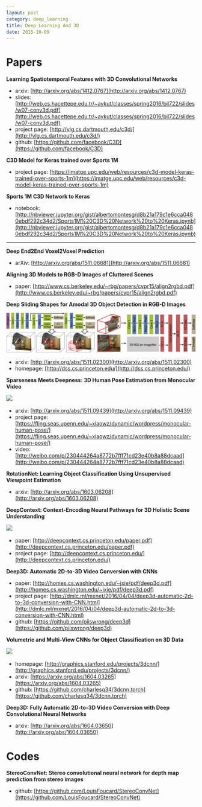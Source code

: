 ```yaml
---
layout: post
category: deep_learning
title: Deep Learning And 3D
date: 2015-10-09
---
```


# Papers

**Learning Spatiotemporal Features with 3D Convolutional Networks**

- arxiv: [http://arxiv.org/abs/1412.0767](http://arxiv.org/abs/1412.0767)
- slides: [http://web.cs.hacettepe.edu.tr/~aykut/classes/spring2016/bil722/slides/w07-conv3d.pdf](http://web.cs.hacettepe.edu.tr/~aykut/classes/spring2016/bil722/slides/w07-conv3d.pdf)
- project page: [http://vlg.cs.dartmouth.edu/c3d/](http://vlg.cs.dartmouth.edu/c3d/)
- github: [https://github.com/facebook/C3D](https://github.com/facebook/C3D)

**C3D Model for Keras trained over Sports 1M**

- project page: [https://imatge.upc.edu/web/resources/c3d-model-keras-trained-over-sports-1m](https://imatge.upc.edu/web/resources/c3d-model-keras-trained-over-sports-1m)

**Sports 1M C3D Network to Keras**

- notebook: [http://nbviewer.jupyter.org/gist/albertomontesg/d8b21a179c1e6cca0480ebdf292c34d2/Sports1M%20C3D%20Network%20to%20Keras.ipynb](http://nbviewer.jupyter.org/gist/albertomontesg/d8b21a179c1e6cca0480ebdf292c34d2/Sports1M%20C3D%20Network%20to%20Keras.ipynb)

- - -

**Deep End2End Voxel2Voxel Prediction**

- arXiv: [http://arxiv.org/abs/1511.06681](http://arxiv.org/abs/1511.06681)

**Aligning 3D Models to RGB-D Images of Cluttered Scenes**

- paper: [http://www.cs.berkeley.edu/~rbg/papers/cvpr15/align2rgbd.pdf](http://www.cs.berkeley.edu/~rbg/papers/cvpr15/align2rgbd.pdf)

**Deep Sliding Shapes for Amodal 3D Object Detection in RGB-D Images**

![](/assets/dl-3d/Deep_Sliding_Shapes_teaser.jpg)

- arxiv: [http://arxiv.org/abs/1511.02300](http://arxiv.org/abs/1511.02300)
- homepage: [http://dss.cs.princeton.edu/](http://dss.cs.princeton.edu/)

**Sparseness Meets Deepness: 3D Human Pose Estimation from Monocular Video**

![](https://fling.seas.upenn.edu/~xiaowz/dynamic/wordpress/wp-content/uploads/2016/01/overview.png)

- arxiv: [http://arxiv.org/abs/1511.09439](http://arxiv.org/abs/1511.09439)
- project page: [https://fling.seas.upenn.edu/~xiaowz/dynamic/wordpress/monocular-human-pose/](https://fling.seas.upenn.edu/~xiaowz/dynamic/wordpress/monocular-human-pose/)
- video: [http://weibo.com/p/230444264a8772b7fff71cd23e40b8a88dcaad](http://weibo.com/p/230444264a8772b7fff71cd23e40b8a88dcaad)

**RotationNet: Learning Object Classification Using Unsupervised Viewpoint Estimation**

- arxiv: [http://arxiv.org/abs/1603.06208](http://arxiv.org/abs/1603.06208)

**DeepContext: Context-Encoding Neural Pathways for 3D Holistic Scene Understanding**

![](http://deepcontext.cs.princeton.edu/teaser.png)

- paper: [http://deepcontext.cs.princeton.edu/paper.pdf](http://deepcontext.cs.princeton.edu/paper.pdf)
- project page: [http://deepcontext.cs.princeton.edu/](http://deepcontext.cs.princeton.edu/)

**Deep3D: Automatic 2D-to-3D Video Conversion with CNNs**

- paper: [http://homes.cs.washington.edu/~jxie/pdf/deep3d.pdf](http://homes.cs.washington.edu/~jxie/pdf/deep3d.pdf)
- project page: [http://dmlc.ml/mxnet/2016/04/04/deep3d-automatic-2d-to-3d-conversion-with-CNN.html](http://dmlc.ml/mxnet/2016/04/04/deep3d-automatic-2d-to-3d-conversion-with-CNN.html)
- github: [https://github.com/piiswrong/deep3d](https://github.com/piiswrong/deep3d)

**Volumetric and Multi-View CNNs for Object Classification on 3D Data**

![](http://graphics.stanford.edu/projects/3dcnn/teaser.jpg)

- homepage: [http://graphics.stanford.edu/projects/3dcnn/](http://graphics.stanford.edu/projects/3dcnn/)
- arxiv: [https://arxiv.org/abs/1604.03265](https://arxiv.org/abs/1604.03265)
- github: [https://github.com/charlesq34/3dcnn.torch](https://github.com/charlesq34/3dcnn.torch)

**Deep3D: Fully Automatic 2D-to-3D Video Conversion with Deep Convolutional Neural Networks**

- arxiv: [http://arxiv.org/abs/1604.03650](http://arxiv.org/abs/1604.03650)

# Codes

**StereoConvNet: Stereo convolutional neural network for depth map prediction from stereo images**

- github: [https://github.com/LouisFoucard/StereoConvNet](https://github.com/LouisFoucard/StereoConvNet)